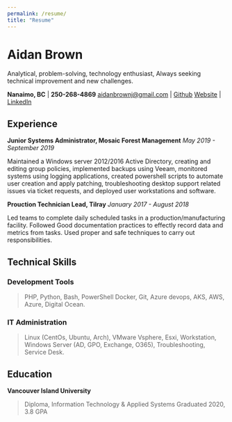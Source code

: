 ```yaml
---
permalink: /resume/
title: "Resume"
---
```


# Aidan Brown

Analytical, problem-solving, technology enthusiast,
Always seeking technical improvement and new challenges. 


**Nanaimo, BC**                   |  **250-268-4869**
aidanbrownj@gmail.com             |  [Github](https://github.com/h4wk590) 
[Website](aidanb.net)             |  [LinkedIn](https://ca.linkedin.com/in/aidan-brown-8312a7181)

## Experience

**Junior Systems Administrator, Mosaic Forest Management**
*May 2019 - September 2019*

Maintained  a Windows server 2012/2016 Active Directory, creating and editing group policies, implemented backups using Veeam, monitored systems using logging applications, created powershell scripts to automate user creation and apply patching, troubleshooting desktop support related issues via ticket requests, and deployed user workstations and software.

**Prouction Technician Lead, Tilray**
*January 2017 - August 2018*

Led teams to complete daily scheduled tasks in a production/manufacturing facility. Followed Good documentation practices to effectly record data and metrics from tasks. Used proper and safe techniques to carry out responsibilities. 


## Technical Skills

### Development Tools

> PHP, Python, Bash, PowerShell
> Docker, Git, Azure devops, AKS,
> AWS, Azure, Digital Ocean.

### IT Administration

> Linux (CentOs, Ubuntu, Arch),
> VMware Vsphere, Esxi, Workstation,
> Windows Server (AD, GPO, Exchange, O365),
> Troubleshooting, Service Desk.

## Education

**Vancouver Island University**
> Diploma, Information Technology & Applied Systems
> Graduated 2020, 3.8 GPA




